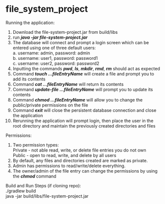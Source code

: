 # file_system_project

Running the application:
1. Download the file-system-project.jar from build/libs
2. run ***java -jar file-system-project.jar***
3. The database will connect and prompt a login screen which can be entered using one of three default users:<br />
    a. username: admin, password: admin<br />
    b. username: user1, password: password1<br />
    c. username: user2, password: password2
4. Inputting the commands ***pwd***, ***ls***, ***mkdir***, ***rmd***, ***rm*** should act as expected
5. Command ***touch ...fileEntryName*** will create a file and prompt you to add its contents
6. Command ***cat ...fileEntryName*** will return its contents
7. Command ***update-file ...fileEntryName*** will prompt you to update its contents
8. Command ***chmod ...fileEntryName*** will allow you to change the public/private permissions on the file
9. Command ***exit*** will close the persistent database connection and close the application
10. Rerunning the application will prompt login, then place the user in the root directory and maintain the previously created directories and files

Permissions:
1. Two permission types:<br />
    Private - not able read, write, or delete file entries you do not own<br />
    Public - open to read, write, and delete by all users
2. By default, any files and directories created are marked as private.
3. Admin has permissions to read/write/delete everything.
4. The owner/admin of the file entry can change the permissions by using the ***chmod <file entry name>*** command


Build and Run Steps (if cloning repo):
<br>
./gradlew build
<br>
java -jar build/libs/file-system-project.jar
